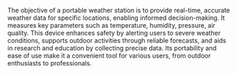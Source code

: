 The objective of a portable weather station is to provide real-time, accurate weather data for specific locations, enabling informed decision-making. It measures key parameters such as temperature, humidity, pressure, air quality. This device enhances safety by alerting users to severe weather conditions, supports outdoor activities through reliable forecasts, and aids in research and education by collecting precise data. Its portability and ease of use make it a convenient tool for various users, from outdoor enthusiasts to professionals.
